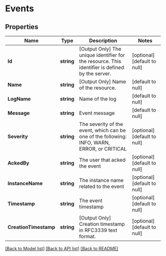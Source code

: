 # Events

## Properties
Name | Type | Description | Notes
------------ | ------------- | ------------- | -------------
**Id** | **string** | [Output Only] The unique identifier for the resource. This identifier is defined by the server. | [optional] [default to null]
**Name** | **string** | [Output Only] Name of the resource. | [default to null]
**LogName** | **string** | Name of the log | [default to null]
**Message** | **string** | Event message | [default to null]
**Severity** | **string** | The severity of the event, which can be one of the following: INFO, WARN, ERROR, or CRITICAL | [optional] [default to null]
**AckedBy** | **string** | The user that acked the event | [optional] [default to null]
**InstanceName** | **string** | The instance name related to the event | [optional] [default to null]
**Timestamp** | **string** | The event timestamp | [optional] [default to null]
**CreationTimestamp** | **string** | [Output Only] Creation timestamp in RFC3339 text format. | [optional] [default to null]

[[Back to Model list]](../README.md#documentation-for-models) [[Back to API list]](../README.md#documentation-for-api-endpoints) [[Back to README]](../README.md)


